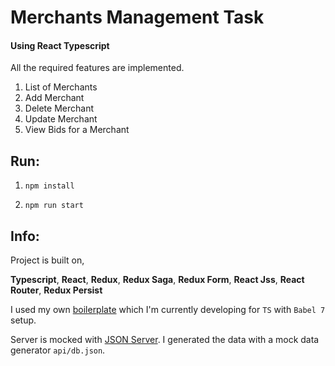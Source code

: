 # Merchants Management Task

#### Using React Typescript

All the required features are implemented.

1. List of Merchants
2. Add Merchant
2. Delete Merchant
2. Update Merchant
2. View Bids for a Merchant

## Run:

1. `npm install`

2. `npm run start`


## Info:

Project is built on,

**Typescript**, **React**, **Redux**, **Redux Saga**, **Redux Form**, **React Jss**,
**React Router**,
**Redux Persist**


I used my own [boilerplate](https://github.com/ahmad2smile/react-next-ts-boilerplate) which I'm currently developing for `TS` with `Babel 7` setup.

Server is mocked with [JSON Server](https://github.com/typicode/json-server). I generated the data with a mock data generator `api/db.json`.
